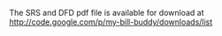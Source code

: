 The SRS and DFD pdf file is available for download at http://code.google.com/p/my-bill-buddy/downloads/list